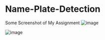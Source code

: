 # Name-Plate-Detection
Some Screenshot of My Assignment
![image](https://user-images.githubusercontent.com/114309697/224619360-5e25a9a5-3247-494f-b0d7-4b229d450b12.png)

![image](https://user-images.githubusercontent.com/114309697/224619505-f4dfb004-7b81-49ca-9bba-a31b009fa65b.png)
